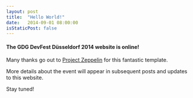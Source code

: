 ```yaml
---
layout: post
title:  "Hello World!"
date:   2014-09-01 08:00:00
isStaticPost: false
---
```


#### The GDG DevFest Düsseldorf 2014 website is online!

Many thanks go out to [Project Zeppelin](https://github.com/gdg-x/zeppelin) for this fantastic template.

More details about the event will appear in subsequent posts and updates to this website.

Stay tuned!